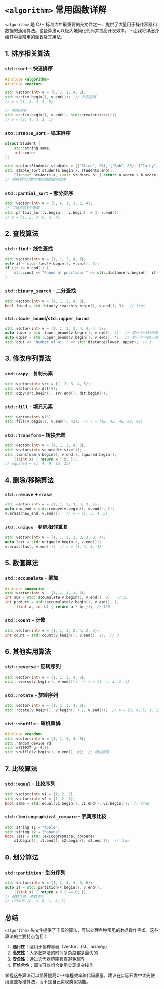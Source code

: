 # `<algorithm>` 常用函数详解

`<algorithm>` 是 C++ 标准库中最重要的头文件之一，提供了大量用于操作容器和数据的通用算法。这些算法可以极大地简化代码并提高开发效率。下面我将详细介绍其中最常用的函数及其用法。

## 1. 排序相关算法

### `std::sort` - 快速排序
```cpp
#include <algorithm>
#include <vector>

std::vector<int> v = {5, 3, 1, 4, 2};
std::sort(v.begin(), v.end());  // 升序排序
// v = {1, 2, 3, 4, 5}

// 降序排序
std::sort(v.begin(), v.end(), std::greater<int>());
// v = {5, 4, 3, 2, 1}
```

### `std::stable_sort` - 稳定排序
```cpp
struct Student {
    std::string name;
    int score;
};

std::vector<Student> students = {{"Alice", 90}, {"Bob", 85}, {"Cathy", 90}};
std::stable_sort(students.begin(), students.end(), 
    [](const Student& a, const Student& b) { return a.score > b.score; });
// 保持相同分数学生的原始相对顺序
```

### `std::partial_sort` - 部分排序
```cpp
std::vector<int> v = {5, 6, 1, 3, 2, 4};
// 只排序前3个元素
std::partial_sort(v.begin(), v.begin() + 3, v.end());
// v = {1, 2, 3, 6, 5, 4}
```

## 2. 查找算法

### `std::find` - 线性查找
```cpp
std::vector<int> v = {1, 2, 3, 4, 5};
auto it = std::find(v.begin(), v.end(), 3);
if (it != v.end()) {
    std::cout << "Found at position: " << std::distance(v.begin(), it);
}
```

### `std::binary_search` - 二分查找
```cpp
std::vector<int> v = {1, 2, 3, 4, 5};
bool found = std::binary_search(v.begin(), v.end(), 3);  // true
```

### `std::lower_bound`/`std::upper_bound`
```cpp
std::vector<int> v = {1, 2, 2, 3, 4, 4, 4, 5};
auto lower = std::lower_bound(v.begin(), v.end(), 4);  // 第一个≥4的元素
auto upper = std::upper_bound(v.begin(), v.end(), 4);  // 第一个>4的元素
std::cout << "Number of 4s: " << std::distance(lower, upper);  // 3
```

## 3. 修改序列算法

### `std::copy` - 复制元素
```cpp
std::vector<int> src = {1, 2, 3, 4, 5};
std::vector<int> dst(5);
std::copy(src.begin(), src.end(), dst.begin());
```

### `std::fill` - 填充元素
```cpp
std::vector<int> v(5);
std::fill(v.begin(), v.end(), 42);  // v = {42, 42, 42, 42, 42}
```

### `std::transform` - 转换元素
```cpp
std::vector<int> v = {1, 2, 3, 4, 5};
std::vector<int> squared(v.size());
std::transform(v.begin(), v.end(), squared.begin(),
    [](int x) { return x * x; });
// squared = {1, 4, 9, 16, 25}
```

## 4. 删除/移除算法

### `std::remove` + `erase`
```cpp
std::vector<int> v = {1, 2, 3, 2, 4, 2, 5};
auto new_end = std::remove(v.begin(), v.end(), 2);
v.erase(new_end, v.end());  // v = {1, 3, 4, 5}
```

### `std::unique` - 移除相邻重复
```cpp
std::vector<int> v = {1, 1, 2, 2, 3, 3, 3, 4};
auto last = std::unique(v.begin(), v.end());
v.erase(last, v.end());  // v = {1, 2, 3, 4}
```

## 5. 数值算法

### `std::accumulate` - 累加
```cpp
#include <numeric>
std::vector<int> v = {1, 2, 3, 4, 5};
int sum = std::accumulate(v.begin(), v.end(), 0);  // 15
int product = std::accumulate(v.begin(), v.end(), 1, 
    [](int a, int b) { return a * b; });  // 120
```

### `std::count` - 计数
```cpp
std::vector<int> v = {1, 2, 3, 2, 4, 2, 5};
int count = std::count(v.begin(), v.end(), 2);  // 3
```

## 6. 其他实用算法

### `std::reverse` - 反转序列
```cpp
std::vector<int> v = {1, 2, 3, 4, 5};
std::reverse(v.begin(), v.end());  // v = {5, 4, 3, 2, 1}
```

### `std::rotate` - 旋转序列
```cpp
std::vector<int> v = {1, 2, 3, 4, 5};
std::rotate(v.begin(), v.begin() + 2, v.end());  // v = {3, 4, 5, 1, 2}
```

### `std::shuffle` - 随机重排
```cpp
#include <random>
std::vector<int> v = {1, 2, 3, 4, 5};
std::random_device rd;
std::mt19937 g(rd());
std::shuffle(v.begin(), v.end(), g);  // 随机顺序
```

## 7. 比较算法

### `std::equal` - 比较序列
```cpp
std::vector<int> v1 = {1, 2, 3};
std::vector<int> v2 = {1, 2, 3};
bool same = std::equal(v1.begin(), v1.end(), v2.begin());  // true
```

### `std::lexicographical_compare` - 字典序比较
```cpp
std::string s1 = "apple";
std::string s2 = "banana";
bool less = std::lexicographical_compare(
    s1.begin(), s1.end(), s2.begin(), s2.end());  // true
```

## 8. 划分算法

### `std::partition` - 划分序列
```cpp
std::vector<int> v = {1, 2, 3, 4, 5, 6};
auto it = std::partition(v.begin(), v.end(), 
    [](int x) { return x % 2 == 0; });
// 偶数在前，奇数在后
// v可能是 {2, 4, 6, 1, 3, 5}
```

## 总结

`<algorithm>` 头文件提供了丰富的算法，可以处理各种常见的数据操作需求。这些算法的主要特点包括：

1. **通用性**：适用于各种容器（vector、list、array等）
2. **高效性**：大多数算法的时间复杂度都是最优的
3. **安全性**：通过迭代器范围检查避免越界
4. **可组合性**：算法可以组合使用实现复杂操作

掌握这些算法可以显著提高C++编程效率和代码质量。建议在实际开发中优先使用这些标准算法，而不是自己实现类似功能。